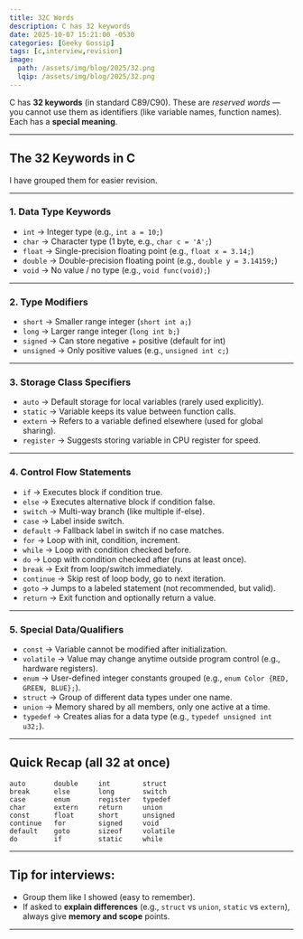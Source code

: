 ```yaml
---
title: 32C Words
description: C has 32 keywords
date: 2025-10-07 15:21:00 -0530
categories: [Geeky Gossip]
tags: [c,interview,revision]
image:
  path: /assets/img/blog/2025/32.png
  lqip: /assets/img/blog/2025/32.png
---
```


C has **32 keywords** (in standard C89/C90). These are *reserved words* — you cannot use them as identifiers (like variable names, function names). Each has a **special meaning**.

---

##  The 32 Keywords in C

I have grouped them for easier revision.

---

### 1. **Data Type Keywords**

* `int` → Integer type (e.g., `int a = 10;`)
* `char` → Character type (1 byte, e.g., `char c = 'A';`)
* `float` → Single-precision floating point (e.g., `float x = 3.14;`)
* `double` → Double-precision floating point (e.g., `double y = 3.14159;`)
* `void` → No value / no type (e.g., `void func(void);`)

---

### 2. **Type Modifiers**

* `short` → Smaller range integer (`short int a;`)
* `long` → Larger range integer (`long int b;`)
* `signed` → Can store negative + positive (default for int)
* `unsigned` → Only positive values (e.g., `unsigned int c;`)

---

### 3. **Storage Class Specifiers**

* `auto` → Default storage for local variables (rarely used explicitly).
* `static` → Variable keeps its value between function calls.
* `extern` → Refers to a variable defined elsewhere (used for global sharing).
* `register` → Suggests storing variable in CPU register for speed.

---

### 4. **Control Flow Statements**

* `if` → Executes block if condition true.
* `else` → Executes alternative block if condition false.
* `switch` → Multi-way branch (like multiple if-else).
* `case` → Label inside switch.
* `default` → Fallback label in switch if no case matches.
* `for` → Loop with init, condition, increment.
* `while` → Loop with condition checked before.
* `do` → Loop with condition checked after (runs at least once).
* `break` → Exit from loop/switch immediately.
* `continue` → Skip rest of loop body, go to next iteration.
* `goto` → Jumps to a labeled statement (not recommended, but valid).
* `return` → Exit function and optionally return a value.

---

### 5. **Special Data/Qualifiers**

* `const` → Variable cannot be modified after initialization.
* `volatile` → Value may change anytime outside program control (e.g., hardware registers).
* `enum` → User-defined integer constants grouped (e.g., `enum Color {RED, GREEN, BLUE};`).
* `struct` → Group of different data types under one name.
* `union` → Memory shared by all members, only one active at a time.
* `typedef` → Creates alias for a data type (e.g., `typedef unsigned int u32;`).

---

## Quick Recap (all 32 at once)

```
auto       double     int        struct
break      else       long       switch
case       enum       register   typedef
char       extern     return     union
const      float      short      unsigned
continue   for        signed     void
default    goto       sizeof     volatile
do         if         static     while
```

---

## Tip for interviews:

* Group them like I showed (easy to remember).
* If asked to **explain differences** (e.g., `struct` vs `union`, `static` vs `extern`), always give **memory and scope** points.

---